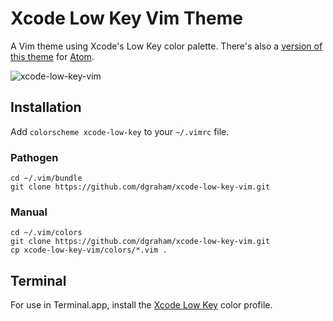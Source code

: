 # Xcode Low Key Vim Theme

A Vim theme using Xcode's Low Key color palette. There's also a
[version of this theme](https://github.com/dgraham/xcode-low-key-syntax)
for [Atom](https://atom.io).

![xcode-low-key-vim](https://cloud.githubusercontent.com/assets/122102/17079594/fcf8e34e-50d1-11e6-8d4a-7648412bbcd7.png)

## Installation

Add `colorscheme xcode-low-key` to your `~/.vimrc` file.

### Pathogen

```
cd ~/.vim/bundle
git clone https://github.com/dgraham/xcode-low-key-vim.git
```

### Manual

```
cd ~/.vim/colors
git clone https://github.com/dgraham/xcode-low-key-vim.git
cp xcode-low-key-vim/colors/*.vim .
```

## Terminal

For use in Terminal.app, install the [Xcode Low Key](Xcode%20Low%20Key.terminal) color profile.
